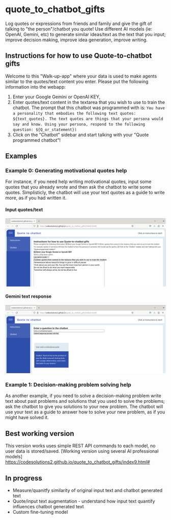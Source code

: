 # quote_to_chatbot_gifts

Log quotes or expressions from friends and family and give the gift of talking to "the person"/chatbot you quote! Use different AI models (ie: OpenAI, Gemini, etc) to generate similar ideas/text as the text that you input; improve decision making, improve idea generation, improve writing.

## Instructions for how to use Quote-to-chatbot gifts
Welcome to this "Walk-up-app" where your data is used to make agents similar to the quotes/text content you enter. Please put the following information into the webapp: 

1. Enter your Google Gemini or OpenAI KEY,
2. Enter quotes/text content in the textarea that you wish to use to train the chatbot. The prompt that this chatbot was programmed with is: `You have a personality that embodies the following text quotes: ${text_quotes}. The text quotes are things that your persona would say and know. Using your persona, respond to the following question: ${Q_or_statement})` 
3. Click on the "Chatbot" sidebar and start talking with your "Quote programmed chatbot"!

## Examples

### Example 0: Generating motivational quotes help
For instance, if you need help writing motivational quotes, input some quotes that you already wrote and then ask the chatbot to write some quotes. Simplisticly, the chatbot will use your text quotes as a guide to write more, as if you had written it. 
#### Input quotes/text 
![Input text](input.png)
#### Gemini text response 
![Response text](response.png)

### Example 1: Decision-making problem solving help
As another example, if you need to solve a decision-making problem write text about past problems and solutions that you used to solve the problems; ask the chatbot to give you solutions to your new problem. The chatbot will use your text as a guide to answer how to solve your new problem, as if you might have solved it.

## Best working version 
This version works uses simple REST API commands to each model, no user data is stored/saved.
[Working version using several AI professional models] https://codesolutions2.github.io/quote_to_chatbot_gifts/index9.html#


## In progress
- Measure/quanitfy similarity of original input text and chatbot generated text
- Quote/input text augmentation - understand how input text quantify influences chatbot generated text
- Custom fine-tuning model
